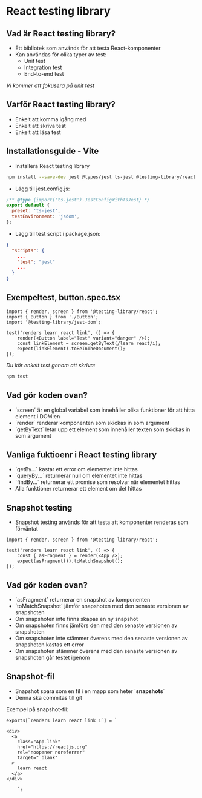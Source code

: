 # React testing library

## Vad är React testing library?

- Ett bibliotek som används för att testa React-komponenter
- Kan användas för olika typer av test:
    - Unit test
    - Integration test
    - End-to-end test

*Vi kommer att fokusera på unit test*

## Varför React testing library?

- Enkelt att komma igång med
- Enkelt att skriva test
- Enkelt att läsa test

## Installationsguide - Vite

- Installera React testing library

```bash
npm install --save-dev jest @types/jest ts-jest @testing-library/react @testing-library/jest-dom ts-jest jest-environment-jsdom
```

- Lägg till jest.config.js:

```js
/** @type {import('ts-jest').JestConfigWithTsJest} */
export default {
  preset: 'ts-jest',
  testEnvironment: 'jsdom',
};
```

- Lägg till test script i package.json:

```json
{
  "scripts": {
    ...
    "test": "jest"
    ...
  }
}
```

## Exempeltest, button.spec.tsx

```tsx
import { render, screen } from '@testing-library/react';
import { Button } from './Button';
import '@testing-library/jest-dom';

test('renders learn react link', () => {
    render(<Button label="Test" variant="danger" />);
    const linkElement = screen.getByText(/learn react/i);
    expect(linkElement).toBeInTheDocument();
});
```

*Du kör enkelt test genom att skriva:*

```bash
npm test
```

## Vad gör koden ovan?

- ´screen´ är en global variabel som innehåller olika funktioner för att hitta element i DOM:en
- ´render´ renderar komponenten som skickas in som argument
- ´getByText´ letar upp ett element som innehåller texten som skickas in som argument

## Vanliga fuktioenr i React testing library

- ´getBy...´ kastar ett error om elementet inte hittas
- ´queryBy...´ returnerar null om elementet inte hittas
- ´findBy...´ returnerar ett promise som resolvar när elementet hittas
- Alla funktioner returnerar ett element om det hittas

## Snapshot testing

- Snapshot testing används för att testa att komponenter renderas som förväntat

```tsx
import { render, screen } from '@testing-library/react';

test('renders learn react link', () => {
    const { asFragment } = render(<App />);
    expect(asFragment()).toMatchSnapshot();
});
```

## Vad gör koden ovan?

- ´asFragment´ returnerar en snapshot av komponenten
- ´toMatchSnapshot´ jämför snapshoten med den senaste versionen av snapshoten
- Om snapshoten inte finns skapas en ny snapshot
- Om snapshoten finns jämförs den med den senaste versionen av snapshoten
- Om snapshoten inte stämmer överens med den senaste versionen av snapshoten kastas ett error
- Om snapshoten stämmer överens med den senaste versionen av snapshoten går testet igenom

## Snapshot-fil

- Snapshot spara som en fil i en mapp som heter ´__snapshots__´
- Denna ska commitas till git

Exempel på snapshot-fil:

```tsx
exports[`renders learn react link 1`] = `

<div>
  <a
    class="App-link"
    href="https://reactjs.org"
    rel="noopener noreferrer"
    target="_blank"
  >
    learn react
  </a>
</div>
    
    `;
```


